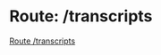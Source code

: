 # Route: /transcripts

[Route /transcripts](Route%20transcripts%208bf847a91a8245fb8f8fed4ac0ffe2ca/Route%20transcripts%206dd86c01dccb4c92828ee3b9a494395f.csv)